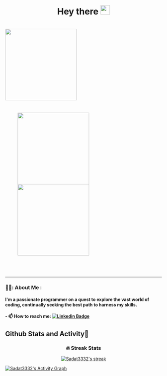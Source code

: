 <div id="header" align="center">
<h1>
           Hey there
  <img src="https://media.giphy.com/media/hvRJCLFzcasrR4ia7z/giphy.gif" width="30px"/>
</h1>
 
</div>
 <h1>    
             <img src="https://media.giphy.com/media/m9YZVin3cgIlPQzE2A/giphy.gif" width="230x" style="display: inline-block; margin-bottom: 40px;" />
   <img src="https://media.giphy.com/media/juua9i2c2fA0AIp2iq/giphy.gif" width="230px" style="display: inline-block; margin-left: 40px;" />
               <img src="https://media.giphy.com/media/Rnb5VoZiIyIM0/giphy.gif" width="230px" style="display: inline-block; margin-left: 40px; margin-bottom: 50px;" />
  
  

 
  </h1>

---
### 👨‍💻: About Me : 
#### I'm a passionate programmer on a quest to explore the vast world of coding, continually seeking the best path to harness my skills.
#### - :mailbox: How to reach me: [![Linkedin Badge](https://img.shields.io/badge/LinkedIn-0077B5?style=for-the-badge&logo=linkedin&logoColor=white)](https://www.linkedin.com/in/syed-sadat-ali-336101264/)





  <h2>Github Stats and Activity🎯</h2>
  <div id="header" align="center">

  <h3>🔥 Streak Stats</h3>

  <!-- GitHub Readme Streak Stats - https://github.com/Sadat3332/github-readme-streak-stats -->
  <p>
    <a href="https://github.com/Sadat3332/github-readme-streak-stats">
      <img title="🔥 Get streak stats for your profile at git.io/streak-stats" alt="Sadat3332's streak" src="https://streak-stats.demolab.com/?user=Sadat3332&theme=violet-dark&card&hide_border=true"/>
    </a>
    </div>
   
  <a href="https://github.com/ashutosh00710/github-readme-activity-graph"><img alt="Sadat3332's Activity Graph" src="https://github-readme-activity-graph.vercel.app/graph/?username=Sadat3332&bg_color=1F222E&color=F8D866&line=F85D7F&point=FFFFFF&hide_border=true" /></a>



<!--
**Sadat3332/Sadat3332** is a ✨ _special_ ✨ repository because its `README.md` (this file) appears on your GitHub profile.

Here are some ideas to get you started:

- 🔭 I’m currently working on ...
- 🌱 I’m currently learning ...
- 👯 I’m looking to collaborate on ...
- 🤔 I’m looking for help with ...
- 💬 Ask me about ...
- 📫 How to reach me: ...
- 😄 Pronouns: ...
- ⚡ Fun fact: ...
-->
